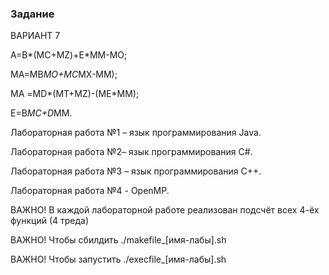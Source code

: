 ### Задание

ВАРИАНТ 7

А=В*(МС+MZ)+E*MM-МО;

МА=МВ*MО+МС*МХ-MM);

MА =MD*(MT+MZ)-(ME*MM);

E=В*МС+D*MM.

Лабораторная работа №1 – язык программирования Java.

Лабораторная работа №2– язык программирования C#.

Лабораторная работа №3 – язык программирования C++.

Лабораторная работа №4 - OpenMP.

ВАЖНО! В каждой лабораторной работе реализован подсчёт всех 4-ёх функций (4 треда)

ВАЖНО! Чтобы сбилдить ./makefile_[имя-лабы].sh

ВАЖНО! Чтобы запустить ./execfile_[имя-лабы].sh